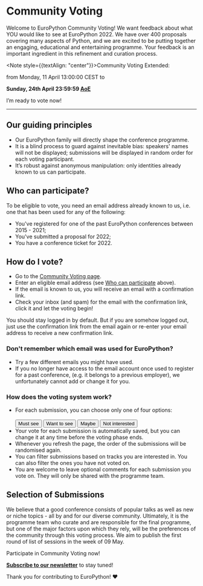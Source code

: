 # Community Voting

Welcome to EuroPython Community Voting! We want feedback about what YOU would like to see at EuroPython 2022. We have over 400 proposals covering many aspects of Python, and we are excited to be putting together an engaging, educational and entertaining programme.  Your feedback is an important ingredient in this refinement and curation process.



<Note style={{textAlign: "center"}}>Community Voting Extended:</Note>

<div style={{textAlign: "center"}}>

from Monday, 11 April 13:00:00 CEST to

**Sunday, 24th April 23:59:59 [AoE](https://en.wikipedia.org/wiki/Anywhere_on_Earth)**

</div>
<div style={{textAlign: "center"}}>
<ButtonLink href="https://voting.europython.eu">I’m ready to vote now!</ButtonLink>
</div>

---

## Our guiding principles
- Our EuroPython family will directly shape the conference programme.
- It is a blind process to guard against inevitable bias: speakers' names will not be displayed; submissions will be displayed in random order for each voting participant.
- It’s robust against anonymous manipulation: only identities already known to us can participate.

## Who can participate?
To be eligible to vote, you need an email address already  known to us, i.e. one that has been used for any of the following:
 - You've registered for one of the past EuroPython conferences between 2015 - 2021;
 - You've submitted a proposal for 2022;
 - You have a conference ticket for 2022.

## How do I vote?
- Go to the [Community Voting page](https://voting.europython.eu).
- Enter an eligible email address (see [Who can participate](/voting#who-can-participate) above).
- If the email is known to us, you will receive an email with a confirmation link.
- Check your inbox (and spam) for the email with the confirmation link, click it and let the voting begin!

You should stay logged in by default. But if you are somehow logged out, just use the confirmation link from the email again or re-enter your email address to receive a new confirmation link.

### Don't remember which email was used for EuroPython?
 - Try a few different emails you might have used.
 - If you no longer have access to the email account once used to register for a past  conference, (e.g. it belongs to a previous employer), we unfortunately cannot add or change it for you.

### How does the voting system work?
- For each submission, you can choose only one of four options:<br></br>
<button name="vote">Must see</button>
<button name="vote">Want to see</button>
<button name="vote">Maybe</button>
<button name="vote">Not interested</button>
- Your vote for each submission is automatically saved, but you can change it at any time before the voting phase ends.
- Whenever you refresh the page, the order of the submissions will be randomised again.
- You can filter submissions based on tracks you are interested in. You can also filter the ones you have not voted on.
- You are welcome to leave optional comments for each submission you vote on. They will only be shared with the programme team.

## Selection of Submissions
We believe that a good conference consists of popular talks as well as new or niche topics - all by and for our diverse community. Ultimately, it is the programme team who curate and are responsible for the final programme, but one of the major factors upon which they rely, will be the preferences of the community through this voting process. We aim to publish the first round of list of sessions in the week of 09 May.

<div style={{textAlign: "center"}}>
<ButtonLink href="https://voting.europython.eu">Participate in Community Voting now!</ButtonLink>
</div>


**[Subscribe to our newsletter](https://blog.europython.eu/#/portal/signup)** to stay tuned!

Thank you for contributing to EuroPython! ❤️
